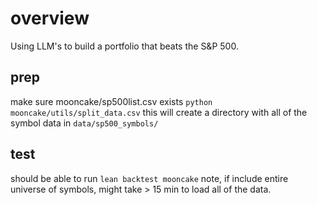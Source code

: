 
# overview

Using LLM's to build a portfolio that beats the S&P 500.

## prep

make sure mooncake/sp500list.csv exists
`python mooncake/utils/split_data.csv`
this will create a directory with all of the symbol data in `data/sp500_symbols/`

## test

should be able to run `lean backtest mooncake`
note, if include entire universe of symbols, might take > 15 min to load all of
the data.
